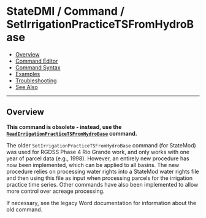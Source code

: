 # StateDMI / Command / SetIrrigationPracticeTSFromHydroBase #

* [Overview](#overview)
* [Command Editor](#command-editor)
* [Command Syntax](#command-syntax)
* [Examples](#examples)
* [Troubleshooting](#troubleshooting)
* [See Also](#see-also)

-------------------------

## Overview ##

**This command is obsolete - instead, use the
[`ReadIrrigationPracticeTSFromHydroBase`](../ReadIrrigationPracticeTSFromHydroBase/ReadIrrigationPracticeTSFromHydroBase.md) command.**

The older `SetIrrigationPracticeTSFromHydroBase` command (for StateMod)
was used for RGDSS Phase 4 Río Grande work, and only works with one year of parcel data (e.g., 1998).
However, an entirely new procedure has now been implemented, which can be applied to all basins.
The new procedure relies on processing water rights into a StateMod water rights file
and then using this file as input when processing parcels for the irrigation practice time series.
Other commands have also been implemented to allow more control over acreage processing.

If necessary, see the legacy Word documentation for information about the old command.

